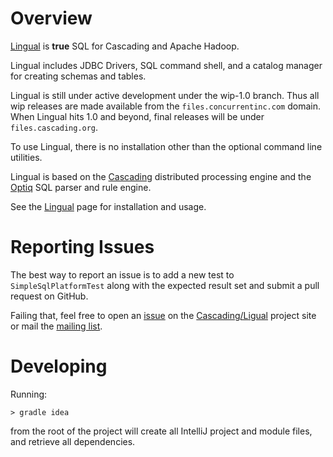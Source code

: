 # Overview

[Lingual](http://www.cascading.org/lingual/) is __true__ SQL for Cascading and Apache Hadoop.

Lingual includes JDBC Drivers, SQL command shell, and a catalog manager for creating schemas and tables.

Lingual is still under active development under the wip-1.0 branch. Thus all wip releases are made available
from the `files.concurrentinc.com` domain. When Lingual hits 1.0 and beyond, final releases will be under
`files.cascading.org`.

To use Lingual, there is no installation other than the optional command line utilities.

Lingual is based on the [Cascading](http://cascading.org) distributed processing engine and
the [Optiq](https://github.com/julianhyde/optiq) SQL parser and rule engine.

See the [Lingual](http://www.cascading.org/lingual/) page for installation and usage.

# Reporting Issues

The best way to report an issue is to add a new test to `SimpleSqlPlatformTest` along with the expected result set
and submit a pull request on GitHub.

Failing that, feel free to open an [issue](https://github.com/Cascading/lingual/issues) on the [Cascading/Ligual](https://github.com/Cascading/lingual)
project site or mail the [mailing list](https://groups.google.com/forum/?fromgroups#!forum/lingual-user).

# Developing

Running:

    > gradle idea

from the root of the project will create all IntelliJ project and module files, and retrieve all dependencies.

